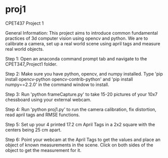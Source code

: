 # proj1
CPET437 Project 1

General Information:
    This project aims to introduce common fundamental practices of 3d computer vision using opencv and python. We are to calibrate a camera, set up a real world scene using april tags and measure real world objects.

Step 1:
    Open an anaconda command prompt tab and navigate to the CPET347_Project1 folder.

Step 2:
    Make sure you have python, opencv, and numpy installed. Type 'pip install opencv-python opencv-contrib-python' and 'pip install numpy==2.2.0' in the command window to install.

Step 3:
    Run 'python frameCapture.py' to take 15-20 pictures of your 10x7 chessboard using your external webcam.

Step 4:
    Run 'python proj1.py' to run the camera calibration, fix distortion, read april tags and RMSE functions.

Step 5:
    Set up your 4 printed 17.2 cm April Tags in a 2x2 square with the centers being 25 cm apart.

Step 6:
    Point your webcam at the April Tags to get the values and place an object of known measurements in the scene. Click on both sides of the object to get the measurement for it.
